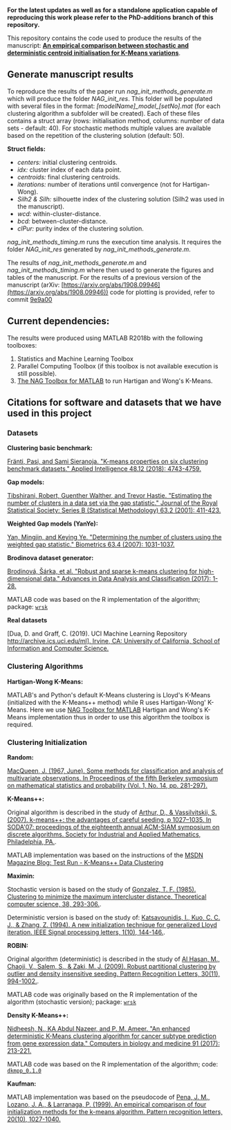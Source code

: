 **For the latest updates as well as for a standalone application capable of reproducing this work please refer to the **PhD-additions** branch of this repository.**

This repository contains the code used to produce the results of the manuscript: **[An empirical comparison between stochastic and deterministic centroid initialisation for K-Means variations](https://arxiv.org/abs/1908.09946)**.

## Generate manuscript results 

To reproduce the results of the paper run *nag\_init\_methods\_generate.m* which will produce the folder *NAG_init_res*. This folder will be populated with several files in the format: *[modelName]\_model\_[setNo].mat* (for each clustering algorithm a subfolder will be created). Each of these files contains a struct array (rows: initialisation method, columns: number of data sets - default: 40). For stochastic methods multiple values are available based on the repetition of the clustering solution (default: 50).

**Struct fields:**

- *centers:* initial clustering centroids.
- *idx:* cluster index of each data point.
- *centroids:* final clustering centroids.
- *iterations:* number of iterations until convergence (not for Hartigan-Wong).
- *Silh2 & Silh:* silhouette index of the clustering solution (Silh2 was used in the manuscript).
- *wcd:* within-cluster-distance.
- *bcd:* between-cluster-distance.
- *clPur:* purity index of the clustering solution.

*nag\_init\_methods\_timing.m* runs the execution time analysis. It requires the folder *NAG_init_res* generated by *nag\_init\_methods\_generate.m*.

The results of *nag\_init\_methods\_generate.m* and *nag\_init\_methods\_timing.m* where then used to generate the figures and tables of the manuscript. For the results of a previous version of the manuscript (arXiv: [https://arxiv.org/abs/1908.09946](https://arxiv.org/abs/1908.09946)) code for plotting is provided, refer to commit [9e9a00](https://github.com/avouros/Code-KMeans-benchmark/tree/9e9a00ed7c9410ce97f56173e8ec85aa86cfcc08)


## Current dependencies:

The results were produced using MATLAB R2018b with the following toolboxes:

1. Statistics and Machine Learning Toolbox
2. Parallel Computing Toolbox (if this toolbox is not available execution is still possible).
3. [The NAG Toolbox for MATLAB](https://www.nag.co.uk/nag-toolbox-matlab) to run Hartigan and Wong's K-Means.


## Citations for software and datasets that we have used in this project

### Datasets

**Clustering basic benchmark:**

[Fränti, Pasi, and Sami Sieranoja. "K-means properties on six clustering benchmark datasets." Applied Intelligence 48.12 (2018): 4743-4759.](https://link.springer.com/article/10.1007/s10489-018-1238-7)

**Gap models:**

[Tibshirani, Robert, Guenther Walther, and Trevor Hastie. "Estimating the number of clusters in a data set via the gap statistic." Journal of the Royal Statistical Society: Series B (Statistical Methodology) 63.2 (2001): 411-423.](https://rss.onlinelibrary.wiley.com/doi/abs/10.1111/1467-9868.00293)

**Weighted Gap models (YanYe):**

[Yan, Mingjin, and Keying Ye. "Determining the number of clusters using the weighted gap statistic." Biometrics 63.4 (2007): 1031-1037.](https://onlinelibrary.wiley.com/doi/full/10.1111/j.1541-0420.2007.00784.x)

**Brodinova dataset generator:**

[Brodinová, Šárka, et al. "Robust and sparse k-means clustering for high-dimensional data." Advances in Data Analysis and Classification (2017): 1-28.](https://link.springer.com/article/10.1007/s11634-019-00356-9)

MATLAB code was based on the R implementation of the algorithm; package: [`wrsk`](https://github.com/brodsa/wrsk)

**Real datasets**

[Dua, D. and Graff, C. (2019). UCI Machine Learning Repository [http://archive.ics.uci.edu/ml]. Irvine, CA: University of California, School of Information and Computer Science.](https://archive.ics.uci.edu/ml/index.php)


### Clustering Algorithms

**Hartigan-Wong K-Means:**

MATLAB's and Python's default K-Means clustering is Lloyd's K-Means (initialized with the K-Means++ method) while R uses Hartigan-Wong' K-Means. Here we use [NAG Toolbox for MATLAB](https://www.nag.co.uk/nag-toolbox-matlab) Hartigan and Wong's K-Means implementation thus in order to use this algorithm the toolbox is required.

### Clustering Initialization

**Random:**

[MacQueen, J. (1967, June). Some methods for classification and analysis of multivariate observations. In Proceedings of the fifth Berkeley symposium on mathematical statistics and probability (Vol. 1, No. 14, pp. 281-297).](https://books.google.co.uk/books?hl=en&lr=&id=IC4Ku_7dBFUC&oi=fnd&pg=PA281&dq=MacQueen,+J.+(1967).+Some+methods+for+classification+and+analysis+of+multivariate+observations,+In:+Proc.+of+the+5th+Berkeley+symposium+on+mathematical+statistics+and+probability+(pp.+281%E2%80%93297).&ots=nPSiI2H8vN&sig=VM5LgYCehqh8XuVwN7rOq4yLpSM&redir_esc=y#v=onepage&q&f=false)

**K-Means++:**

Original algorithm is described in the study of [Arthur, D., & Vassilvitskii, S. (2007). k-means++: the advantages of careful seeding, p 1027–1035. In SODA'07: proceedings of the eighteenth annual ACM-SIAM symposium on discrete algorithms. Society for Industrial and Applied Mathematics, Philadelphia, PA.](https://theory.stanford.edu/~sergei/papers/kMeansPP-soda.pdf). 

MATLAB implementation was based on the instructions of the [MSDN Magazine Blog: Test Run - K-Means++ Data Clustering](https://msdn.microsoft.com/en-us/magazine/mt185575.aspx)

**Maximin:**

Stochastic version is based on the study of [Gonzalez, T. F. (1985). Clustering to minimize the maximum intercluster distance. Theoretical computer science, 38, 293-306.](https://www.sciencedirect.com/science/article/pii/0304397585902245). 

Deterministic version is based on the study of: [Katsavounidis, I., Kuo, C. C. J., & Zhang, Z. (1994). A new initialization technique for generalized Lloyd iteration. IEEE Signal processing letters, 1(10), 144-146.](https://ieeexplore.ieee.org/abstract/document/329844).

**ROBIN:**

Original algorithm (deterministic) is described in the study of [Al Hasan, M., Chaoji, V., Salem, S., & Zaki, M. J. (2009). Robust partitional clustering by outlier and density insensitive seeding. Pattern Recognition Letters, 30(11), 994-1002.](https://www.sciencedirect.com/science/article/abs/pii/S0167865509000956).

 MATLAB code was originally based on the R implementation of the algorithm (stochastic version); package: [`wrsk`](https://github.com/brodsa/wrsk)

**Density K-Means++:**

[Nidheesh, N., KA Abdul Nazeer, and P. M. Ameer. "An enhanced deterministic K-Means clustering algorithm for cancer subtype prediction from gene expression data." Computers in biology and medicine 91 (2017): 213-221.](https://www.sciencedirect.com/science/article/pii/S0010482517303402)

MATLAB code was based on the R implementation of the algorithm; code: [`dkmpp_0.1.0`](https://github.com/nidheesh-n/dkmpp)

**Kaufman:**

MATLAB implementation was based on the pseudocode of [Pena, J. M., Lozano, J. A., & Larranaga, P. (1999). An empirical comparison of four initialization methods for the k-means algorithm. Pattern recognition letters, 20(10), 1027-1040.](https://www.sciencedirect.com/science/article/pii/S0167865599000690)

